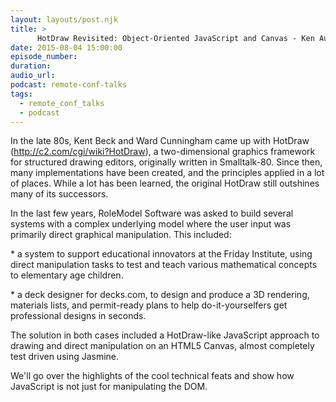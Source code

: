 ```yaml
---
layout: layouts/post.njk
title: >
      HotDraw Revisited: Object-Oriented JavaScript and Canvas - Ken Auer - JS Remote Conf 2015
date: 2015-08-04 15:00:00
episode_number: 
duration: 
audio_url: 
podcast: remote-conf-talks
tags: 
  - remote_conf_talks
  - podcast
---
```


In the late 80s, Kent Beck and Ward Cunningham came up with HotDraw (http://c2.com/cgi/wiki?HotDraw), a two-dimensional graphics framework for structured drawing editors, originally written in Smalltalk-80. Since then, many implementations have been created, and the principles applied in a lot of places. While a lot has been learned, the original HotDraw still outshines many of its successors.

In the last few years, RoleModel Software was asked to build several systems with a complex underlying model where the user input was primarily direct graphical manipulation. This included:

\* a system to support educational innovators at the Friday Institute, using direct manipulation tasks to test and teach various mathematical concepts to elementary age children.

\* a deck designer for decks.com, to design and produce a 3D rendering, materials lists, and permit-ready plans to help do-it-yourselfers get professional designs in seconds.

The solution in both cases included a HotDraw-like JavaScript approach to drawing and direct manipulation on an HTML5 Canvas, almost completely test driven using Jasmine.

We'll go over the highlights of the cool technical feats and show how JavaScript is not just for manipulating the DOM.


